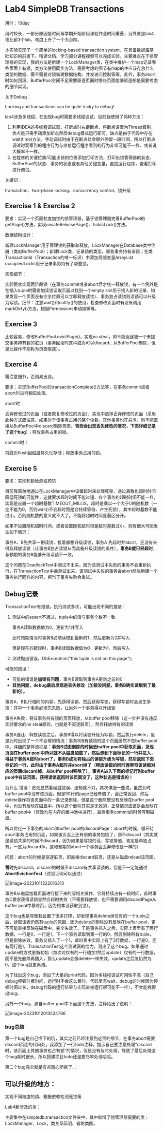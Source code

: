 # Lab4 SimpleDB Transactions

用时：10day

用时较长，一部分原因是时间与学期开始阶段课程作业时间重叠，另外就是lab4相比前3个lab，难度上升了一个大台阶。

本实验实现了一个简单的locking-based transaction system，在具备数据库基础知识的前提下，精读文档、学习部分课程视频可以完成实验。主要难点在于锁管理器的实现，我的方法是新建一个LockManager类，在类中维护一个map记录哪些页面上有锁，类方法使用同步方法，需要考虑的细节有map的中应该存放什么类型的数据、需不需要对锁新建数据结构、并发访问控制等等。此外，事务abort时如何回滚、BufferPool空间不足需要驱逐页面时哪些页面能够驱逐都是需要考虑的细节实现。

关于Debug：

Locking and transactions can be quite tricky to debug!

lab4涉及多线程，在出现bug时需要多线程调试，目前我使用了两种方法：

1. 利用IDEA的多线程调试器，打断点时右键断点，将断点设置为Thread级别，优点是只需手动添加断点然后debug模式运行即可，缺点是由于代码中存在wait(time)方法，手动调试时由于在断点处会额外停留一段时间，所以打断点调试时观察到的程序行为与直接运行程序看到的行为非常可能不一样、或者说大概率不一样。
2. 在程序的关键位置/可能出错的位置添加打印方法，打印出锁管理器的状态、BufferPool的状态、事务的状态或者其他关键变量，直接运行程序，查看打印进行调试。

关键词：

 transaction、two-phase locking、concurrency control、锁升级



## Exercise 1 & Exercise 2

要求：实现一个页面粒度加锁的锁管理器，基于锁管理器完善BufferPool的getPage()方法，实现unsafeReleasePage()、holdsLock()方法。

数据结构设计：

新建LockManager用于管理锁的获取和释放，LockManager在Database类中注册（类似BufferPool）；新建Lock类，记录锁的类型，哪些事务持有该锁；在类TransactionId（Transaction的唯一标识）中添加局部变量ArrayList<Lock> occupiedLocks用于记录事务持有了哪些锁。

实现细节：

实验要求实现两阶段锁（在事务commit或者abort后才统一释放锁，有一个例外是在插入tuple时需要加读锁读取页面以找到一个empty slot用于插入新的记录、如果发现一个页面没有空余位置可以立即释放读锁）、事务独占读锁则读锁可以升级为写锁。细节：注意wait()和notify()的使用，检查修改页面时有没有调用markDirty()方法，根据Permissions申请锁等等。



## Exercise 3

比较容易，修改BufferPool.evictPage()，实现no steal，即不能驱逐被一个未提交事务持有锁的脏页（事务回滚时这种脏页可以discard、从BufferPool删除，但是此操作不能称为页面驱逐）。



## Exercise 4

需注意细节，否则易出错。

要求：实现BufferPool的transactionComplete()方法等，在事务commit或者abort时进行相应处理。

abort时：

丢弃修改过的页面（或者恢复修改过的页面），实现中选择丢弃修改的页面（采用此种方式应注意，如果对于该事务占用的某个读锁，其他事务也在共享，则不能直接从BufferPool中discard删除页面，**否则会出现丢失修改的情况，下面详细记录了这个bug**）；释放事务占用的锁。

commit时：

将脏页flush回磁盘持久化存储；释放事务占用的锁。



## Exercise 5

要求：实现死锁检测或预防

目前我简单地通过在LockManager中设置超时来处理死锁，通过离散化超时时间降低死锁的可能性，这就要求超时时间不能过短、各个事务的超时时间不能一样，实现是设置一个超时基数TIMEOUT_MILLIS，超时是乘以一个大于0的随机数（一定不能为0，否则wait()不会超时而是会持续等待、产生死锁），其中超时基数不能过小，否则随机数的意义就不大了，不能将超时时间显著区分开。

如果不设置随机超时时间，或者设置随机超时但是超时基数过小，则有很大可能发生如下情况：

事务A、B先共享一把读锁，接着都想升级读锁，事务A 先超时并abort，还没有来得及释放读锁（让事务B独占读锁从而具备升级读锁的条件），**事务B就已经超时**，与预期的事务B能够升级读锁不一致。

这个问题在DeadlockTest中测试不出来，因为该测试中失败的事务不会重新执行，在TransactionTest中会测试出来，该测试中失败的事务会abort然后新建一个事务执行同样的内容，相当于事务失败会重试。



## Debug记录

TransactionTest有报错，执行测试多次，可能出现不同的报错：

1. 测试中的assert不通过，tuple中的值与事务个数不一致

   事务A读取数据值为0，更新为1并写入

   此时预期情况时事务B必须读取到最新的1，然后更新为2并写入

   但是现在的错误时，事务B读取数据值为0，更新为1，然后写入

2. 测试抛出错误，DbException("this tuple is not on this page");

可能的错误：

- 可能的错误是**加锁有问题**，事务B读取到事务A更新之前的0
- **其他问题，debug最后发现是丢失修改（加锁没问题，事务B确实读取到了最新的）。**



事务A、B执行相同的内容，先获得读锁、然后获得写锁，获得写锁时会发生争抢：其中一个事务必须先失败，让另外一个事务得以升级锁

事务A失败，将该事务持有锁的页面释放，从buffer pool移除（这一步并没有违反实验要求的no steal原则，也就是不驱逐脏页），然后释放持有的读锁

事务A退让、释放读锁之后，事务B得以将读锁升级为写锁，然后执行delete，但是此时出现了一个不合理的情况：事务B持有读锁的这个页面居然不在buffer pool中。详细的整体流程是：**事务B试图删除的时候去buffer pool中获取页面，发现页面在buffer pool中所以就不从磁盘加载了，然后走到下面标记的一行并进入，得益于事务A超时abort了，事务B成功将独占的读锁升级为写锁，然后返回下面标记的一行，此时由于事务A超时并abort掉了（释放读锁的同时连带将该读锁对应的页面discard掉、从buffer pool移除了），事务A进入下面的标记行时buffer pool中有该页面，获得读锁返回时该页面没了，这种状态是错误的！**

为什么 错误：首先显然看起就错误、逻辑就不对，其次详细一些说，虽然此时buffer pool中没有该页面，但是90行的page已经有值了，会正常返回，然后delete操作将该页面中的一条记录删除，但是这个删除既没有反映在buffer pool中，也没有反映在磁盘中，所以这个删除其实是无效的，正常情况应该是会反映在buffer pool中（修改均在内存的缓冲池中进行），最后事务commit的时候写到磁盘。

所以优化一下事务的abort和buffer pool的discardPage：abort的时候，循环待abort事务占用的页面，如果该页面上还有别的事务加锁了，则不discard（其实就是读锁共享的时候不discard，因为如果是写锁的话、写锁排他，肯定是单独占有，一定为discard掉，这和预期的abort一个事务会丢弃修改是一样的）

问题：abort的时候是驱逐脏页，即直接discard脏页，还是从磁盘reload该页面。

**暂时**先discard，discard的时候不discard有共享读锁的，但是不一定能通过**AbortEvictionTest**（试验证明可以通过）

![image-20231011222016310](lab4-writeup.assets/image-20231011222016310.png)

事务B从磁盘加载页面进行接下来的写相关操作，它将持续占有一段时间，此时事务C要求获得读锁显然会超时失败（不需要释放锁、也不需要调用discardPage从buffer pool中移除页，因为根本没获取到锁）。



这个bug也是导致我设置了很多打印，却发现事务delete掉仅有的一个tuple之后，读取该表仍然有tuple的原因，因为delete的删除没有反映在buffer pool，更不可能直接反映在磁盘中，完全失效了。于是事务插入之后，实际上表里有了两行数据，一行是0，一行是1，下一个事务读取到第一行的0，然后删除所有tuple，但是删除失效，事务又插入了一个1，此时表中实际上有了3行数据，一行是0，还有两行是1。TransactionTest这个测试真的给力，测出了这个bug。如果通过update的方式更新初始（每次对仅有的一行值加1然后update）仅有的一行数据，而不是先删除再插入，那么update会像delete一样失效，update之后值仍然为0，这个bug就更离谱。



为了找出这个bug，添加了大量的print代码，因为多线程调试可用性不高（自己debug停顿时费时间，运行时不会这么费时，代码里有wait，debug的时候因为停顿时间过长，debug代码的运行结果与实际直接运行很可能不一样），不太能找得出bug。





另外一个bug，源自buffer pool中下面这个方法，注释给出了说明：

![image-20231012013524766](lab4-writeup.assets/image-20231012013524766.png)



### bug总结

第一个bug是自己埋下的坑，其实之前已经注意到这里的细节，在事务abort需要discard页面的代码处，我添加了一行todo注释，提示自己要注意处理“discard时，该页面上其他事务也占有锁”的情况，但是没有及时处理，导致了最后处理这个bug耗时很长，所以搭建项目todo还是要尽早处理哈哈。

第二个bug完全就是有点随心所欲了...



## 可以升级的地方：

实现不同粒度的锁、根据依赖检测死锁等



Lab4新涉及的类：

主要集中在simpledb.transaction文件夹中，其中新增了锁管理器需要的类：LockManager、Lock，类关系简明、省略类图。
